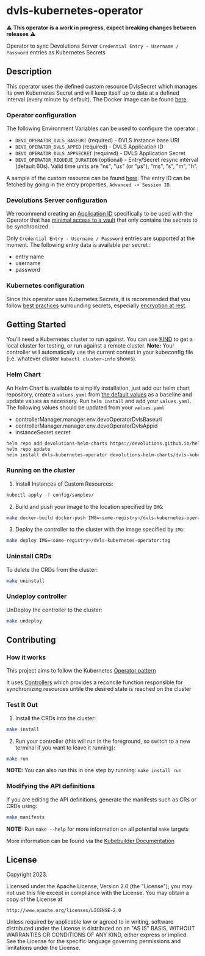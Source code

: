 # dvls-kubernetes-operator
:warning: **This operator is a work in progress, expect breaking changes between releases** :warning:

Operator to sync Devolutions Server `Credential Entry - Username / Password` entries as Kubernetes Secrets

## Description
This operator uses the defined custom resource DvlsSecret which manages its own Kubernetes Secret and will keep itself up to date at a defined interval (every minute by default).
The Docker image can be found [here](https://hub.docker.com/r/devolutions/dvls-kubernetes-operator).

### Operator configuration
The following Environment Variables can be used to configure the operator :
- `DEVO_OPERATOR_DVLS_BASEURI` (required) - DVLS instance base URI
- `DEVO_OPERATOR_DVLS_APPID` (required) - DVLS Application ID
- `DEVO_OPERATOR_DVLS_APPSECRET` (required) - DVLS Application Secret
- `DEVO_OPERATOR_REQUEUE_DURATION` (optional) - Entry/Secret resync interval (default 60s). Valid time units are "ns", "us" (or "µs"), "ms", "s", "m", "h".

A sample of the custom resource can be found [here](https://github.com/Devolutions/dvls-kubernetes-operator/blob/master/config/samples/dvls_v1alpha1_dvlssecret.yaml).
The entry ID can be fetched by going in the entry properties, `Advanced -> Session ID`.

### Devolutions Server configuration
We recommend creating an [Application ID](https://helpserver.devolutions.net/webinterface_applications.html?q=application) specifically to be used with the Operator that has [minimal access to a vault](https://helpserver.devolutions.net/vaults_applications.html?q=application) that only contains the secrets to be synchronized.

Only `Credential Entry - Username / Password` entries are supported at the moment. The following entry data is available per secret :
- entry name
- username
- password

### Kubernetes configuration
Since this operator uses Kubernetes Secrets, it is recommended that you follow [best practices](https://kubernetes.io/docs/concepts/security/secrets-good-practices/) surrounding secrets, especially [encryption at rest](https://kubernetes.io/docs/tasks/administer-cluster/encrypt-data/).

## Getting Started
You’ll need a Kubernetes cluster to run against. You can use [KIND](https://sigs.k8s.io/kind) to get a local cluster for testing, or run against a remote cluster.
**Note:** Your controller will automatically use the current context in your kubeconfig file (i.e. whatever cluster `kubectl cluster-info` shows).

### Helm Chart
An Helm Chart is available to simplify installation, just add our helm chart repository, create a `values.yaml` from [the default values](https://github.com/Devolutions/dvls-kubernetes-operator/blob/master/chart/values.yaml) as a baseline and update values as necessary. Run `helm install` and add your `values.yaml`.
The following values should be updated from your `values.yaml`
- controllerManager.manager.env.devoOperatorDvlsBaseuri
- controllerManager.manager.env.devoOperatorDvlsAppid
- instanceSecret.secret
```sh
helm repo add devolutions-helm-charts https://devolutions.github.io/helm-charts
helm repo update
helm install dvls-kubernetes-operator devolutions-helm-charts/dvls-kubernetes-operator --values values.yaml
```

### Running on the cluster
1. Install Instances of Custom Resources:

```sh
kubectl apply -f config/samples/
```

2. Build and push your image to the location specified by `IMG`:

```sh
make docker-build docker-push IMG=<some-registry>/dvls-kubernetes-operator:tag
```

3. Deploy the controller to the cluster with the image specified by `IMG`:

```sh
make deploy IMG=<some-registry>/dvls-kubernetes-operator:tag
```

### Uninstall CRDs
To delete the CRDs from the cluster:

```sh
make uninstall
```

### Undeploy controller
UnDeploy the controller to the cluster:

```sh
make undeploy
```

## Contributing

### How it works
This project aims to follow the Kubernetes [Operator pattern](https://kubernetes.io/docs/concepts/extend-kubernetes/operator/)

It uses [Controllers](https://kubernetes.io/docs/concepts/architecture/controller/)
which provides a reconcile function responsible for synchronizing resources untile the desired state is reached on the cluster

### Test It Out
1. Install the CRDs into the cluster:

```sh
make install
```

2. Run your controller (this will run in the foreground, so switch to a new terminal if you want to leave it running):

```sh
make run
```

**NOTE:** You can also run this in one step by running: `make install run`

### Modifying the API definitions
If you are editing the API definitions, generate the manifests such as CRs or CRDs using:

```sh
make manifests
```

**NOTE:** Run `make --help` for more information on all potential `make` targets

More information can be found via the [Kubebuilder Documentation](https://book.kubebuilder.io/introduction.html)

## License

Copyright 2023.

Licensed under the Apache License, Version 2.0 (the "License");
you may not use this file except in compliance with the License.
You may obtain a copy of the License at

    http://www.apache.org/licenses/LICENSE-2.0

Unless required by applicable law or agreed to in writing, software
distributed under the License is distributed on an "AS IS" BASIS,
WITHOUT WARRANTIES OR CONDITIONS OF ANY KIND, either express or implied.
See the License for the specific language governing permissions and
limitations under the License.

